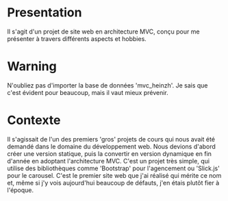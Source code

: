 # Presentation
Il s'agit d'un projet de site web en architecture MVC, conçu pour me présenter à travers différents aspects et hobbies.
# Warning 
N'oubliez pas d'importer la base de données 'mvc_heinzh'. Je sais que c'est évident pour beaucoup, mais il vaut mieux prévenir.
# Contexte  
Il s'agissait de l'un des premiers 'gros' projets de cours qui nous avait été demandé dans le domaine du développement web. Nous devions d'abord créer une version statique, puis la convertir en version dynamique en fin d'année en adoptant l'architecture MVC. C'est un projet très simple, qui utilise des bibliothèques comme 'Bootstrap' pour l'agencement ou 'Slick.js' pour le carousel. C'est le premier site web que j'ai réalisé qui mérite ce nom et, même si j'y vois aujourd'hui beaucoup de défauts, j'en étais plutôt fier à l'époque.
